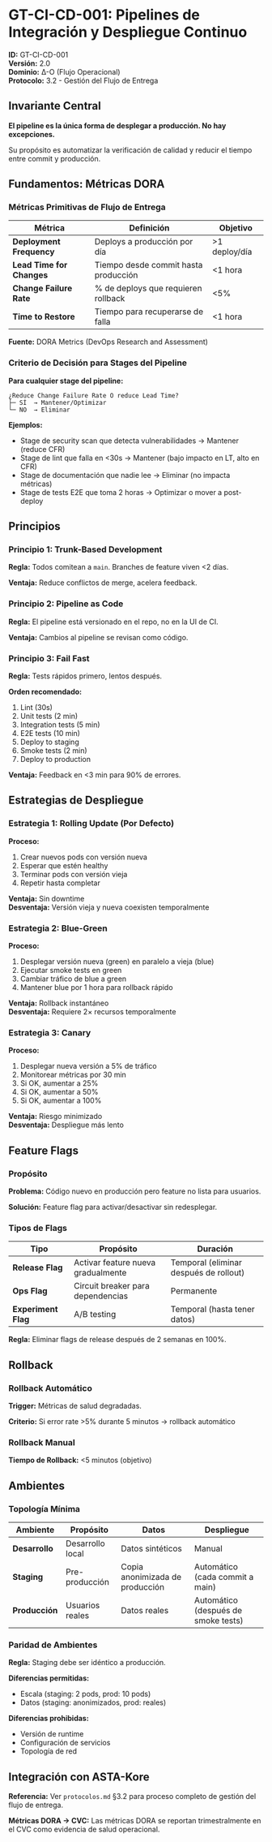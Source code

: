 # GT-CI-CD-001: Pipelines de Integración y Despliegue Continuo

**ID:** GT-CI-CD-001  
**Versión:** 2.0  
**Dominio:** Δ-O (Flujo Operacional)  
**Protocolo:** 3.2 - Gestión del Flujo de Entrega

## Invariante Central

**El pipeline es la única forma de desplegar a producción. No hay excepciones.**

Su propósito es automatizar la verificación de calidad y reducir el tiempo entre commit y producción.

## Fundamentos: Métricas DORA

### Métricas Primitivas de Flujo de Entrega

| Métrica | Definición | Objetivo |
|---------|------------|----------|
| **Deployment Frequency** | Deploys a producción por día | >1 deploy/día |
| **Lead Time for Changes** | Tiempo desde commit hasta producción | <1 hora |
| **Change Failure Rate** | % de deploys que requieren rollback | <5% |
| **Time to Restore** | Tiempo para recuperarse de falla | <1 hora |

**Fuente:** DORA Metrics (DevOps Research and Assessment)

### Criterio de Decisión para Stages del Pipeline

**Para cualquier stage del pipeline:**

```plain
¿Reduce Change Failure Rate O reduce Lead Time?
├─ SÍ  → Mantener/Optimizar
└─ NO  → Eliminar
```

**Ejemplos:**

- Stage de security scan que detecta vulnerabilidades → Mantener (reduce CFR)
- Stage de lint que falla en <30s → Mantener (bajo impacto en LT, alto en CFR)
- Stage de documentación que nadie lee → Eliminar (no impacta métricas)
- Stage de tests E2E que toma 2 horas → Optimizar o mover a post-deploy

## Principios

### Principio 1: Trunk-Based Development

**Regla:** Todos comitean a `main`. Branches de feature viven <2 días.

**Ventaja:** Reduce conflictos de merge, acelera feedback.

### Principio 2: Pipeline as Code

**Regla:** El pipeline está versionado en el repo, no en la UI de CI.

**Ventaja:** Cambios al pipeline se revisan como código.

### Principio 3: Fail Fast

**Regla:** Tests rápidos primero, lentos después.

**Orden recomendado:**

1. Lint (30s)
2. Unit tests (2 min)
3. Integration tests (5 min)
4. E2E tests (10 min)
5. Deploy to staging
6. Smoke tests (2 min)
7. Deploy to production

**Ventaja:** Feedback en <3 min para 90% de errores.

## Estrategias de Despliegue

### Estrategia 1: Rolling Update (Por Defecto)

**Proceso:**

1. Crear nuevos pods con versión nueva
2. Esperar que estén healthy
3. Terminar pods con versión vieja
4. Repetir hasta completar

**Ventaja:** Sin downtime  
**Desventaja:** Versión vieja y nueva coexisten temporalmente

### Estrategia 2: Blue-Green

**Proceso:**

1. Desplegar versión nueva (green) en paralelo a vieja (blue)
2. Ejecutar smoke tests en green
3. Cambiar tráfico de blue a green
4. Mantener blue por 1 hora para rollback rápido

**Ventaja:** Rollback instantáneo  
**Desventaja:** Requiere 2× recursos temporalmente

### Estrategia 3: Canary

**Proceso:**

1. Desplegar nueva versión a 5% de tráfico
2. Monitorear métricas por 30 min
3. Si OK, aumentar a 25%
4. Si OK, aumentar a 50%
5. Si OK, aumentar a 100%

**Ventaja:** Riesgo minimizado  
**Desventaja:** Despliegue más lento

## Feature Flags

### Propósito

**Problema:** Código nuevo en producción pero feature no lista para usuarios.

**Solución:** Feature flag para activar/desactivar sin redesplegar.

### Tipos de Flags

| Tipo | Propósito | Duración |
|------|-----------|----------|
| **Release Flag** | Activar feature nueva gradualmente | Temporal (eliminar después de rollout) |
| **Ops Flag** | Circuit breaker para dependencias | Permanente |
| **Experiment Flag** | A/B testing | Temporal (hasta tener datos) |

**Regla:** Eliminar flags de release después de 2 semanas en 100%.

## Rollback

### Rollback Automático

**Trigger:** Métricas de salud degradadas.

**Criterio:** Si error rate >5% durante 5 minutos → rollback automático

### Rollback Manual

**Tiempo de Rollback:** <5 minutos (objetivo)

## Ambientes

### Topología Mínima

| Ambiente | Propósito | Datos | Despliegue |
|----------|-----------|-------|------------|
| **Desarrollo** | Desarrollo local | Datos sintéticos | Manual |
| **Staging** | Pre-producción | Copia anonimizada de producción | Automático (cada commit a main) |
| **Producción** | Usuarios reales | Datos reales | Automático (después de smoke tests) |

### Paridad de Ambientes

**Regla:** Staging debe ser idéntico a producción.

**Diferencias permitidas:**

- Escala (staging: 2 pods, prod: 10 pods)
- Datos (staging: anonimizados, prod: reales)

**Diferencias prohibidas:**

- Versión de runtime
- Configuración de servicios
- Topología de red

## Integración con ASTA-Kore

**Referencia:** Ver `protocolos.md` §3.2 para proceso completo de gestión del flujo de entrega.

**Métricas DORA → CVC:** Las métricas DORA se reportan trimestralmente en el CVC como evidencia de salud operacional.
